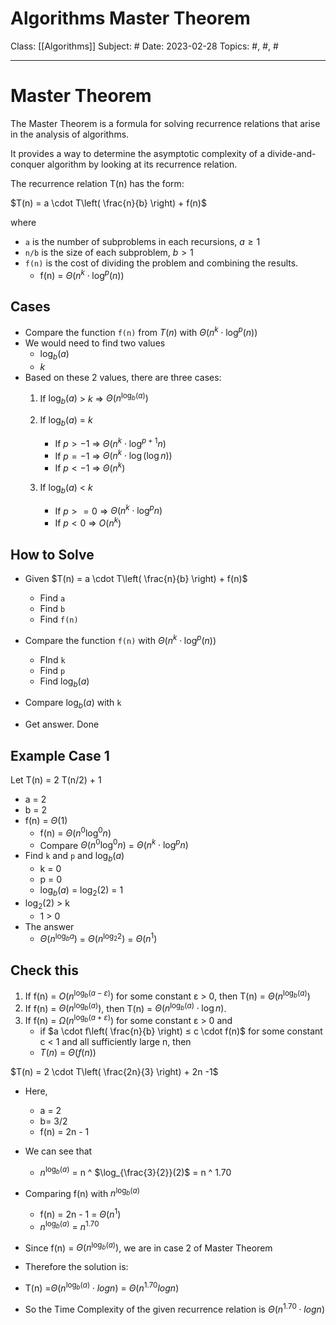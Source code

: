 # Algorithms Master Theorem
Class: [[Algorithms]]
Subject: #
Date: 2023-02-28
Topics: #, #, # 

---

# Master Theorem 

The Master Theorem is a formula for solving recurrence relations that arise in the analysis of algorithms. 

It provides a way to determine the asymptotic complexity of a divide-and-conquer algorithm by looking at its recurrence relation.

The recurrence relation T(n) has the form:

$T(n) = a \cdot T\left( \frac{n}{b} \right) + f(n)$

where
- `a` is the number of subproblems in each recursions, $a \geq 1$
- `n/b` is the size of each subproblem, $b > 1$
- `f(n)` is the cost of dividing the problem and combining the results.
	- f(n) = $Θ (n^{k} \cdot \log^{p}(n))$

## Cases
- Compare the function `f(n)` from $T(n)$ with  $Θ (n^{k} \cdot \log^{p}(n))$
- We would need to find two values
	- $\log_{b}(a)$
	- $k$
- Based on these 2 values, there are three cases:
	1. If $\log_{b}(a)$ > $k$ => $Θ(n^{\log_{b}(a)})$

	2. If $\log_{b}(a)$ = $k$
		- If $p > -1$ =>   $Θ(n^{k} \cdot \log^{p+1}n)$
		- If $p = -1$ =>  $Θ(n^{k} \cdot \log(\log n))$
		- If $p < -1$ =>  $Θ(n^{k})$

	3. If $\log_{b}(a)$ < $k$  
		- If $p >= 0$   =>   $Θ(n^{k} \cdot \log^{p}n)$
		- If $p < 0$   =>  $O(n^{k})$


## How to Solve
- Given $T(n) = a \cdot T\left( \frac{n}{b} \right) + f(n)$
	- Find `a`
	- Find `b`
	- Find `f(n)`

- Compare the function `f(n)` with  $Θ (n^{k} \cdot \log^{p}(n))$
	- FInd `k`
	- Find `p`
	- Find $\log_{b}(a)$
- Compare $\log_{b}(a)$ with `k`
- Get answer. Done

## Example Case 1

Let T(n) = 2 T(n/2) + 1
- a = 2
- b = 2
- f(n) = $Θ(1)$ 
	- f(n) = $Θ(n^{0} \log^{0}n)$
	- Compare $Θ(n^{0} \log^{0}n)$ = $Θ(n^{k} \cdot \log^{p}n)$
- Find `k` and `p` and $\log_{b}(a)$
	- k = 0
	- p = 0 
	- $\log_{b}(a)$ = $\log_{2}(2)$ = 1
 - $\log_{2}(2)$ > k
	 - 1 > 0
- The answer 
	- $Θ(n^{\log_{b}a})$ = $Θ(n^{\log_{2}2})$ = $Θ(n^{1})$

## Check this

1. If f(n) = $O(n^{\log_{b}(a - ε)})$ for some constant ε > 0, then T(n) = $Θ(n^{\log_{b}(a)})$
2.  If f(n) = $Θ(n^{\log_{b}(a)})$, then T(n) = $Θ(n^{\log_{b}(a)}\cdot \log n)$.
3.  If f(n) = $Ω(n^{\log_{b}(a + ε)})$ for some constant ε > 0 and 
	- if  $a \cdot f\left( \frac{n}{b} \right) ≤ c \cdot f(n)$ for some constant c < 1 and all sufficiently large n, then 
	- $T(n)$ = $Θ(f(n))$


$T(n) = 2 \cdot T\left( \frac{2n}{3} \right) + 2n -1$

- Here, 
	- a = 2
	- b= 3/2
	- f(n) = 2n - 1
- We can see that
	- $n^{\log_{b}(a)}$ = n ^ $\log_{\frac{3}{2}}(2)$ = n ^ 1.70
- Comparing f(n) with $n^{\log_{b}(a)}$
	- f(n) = 2n - 1 = $Θ(n^{1})$
	- $n^{\log_{b}(a)}$ = $n ^{1.70}$
- Since f(n) = $Θ(n^{\log_{b}(a)})$, we are in case 2 of Master Theorem

- Therefore the solution is:
- T(n) =$Θ(n^{\log_{b}(a)} \cdot log n)$ = $Θ(n ^{1.70} log n)$
- So the Time Complexity of the given recurrence relation is $Θ(n^{1.70} \cdot log n)$


